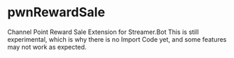 # pwnRewardSale
Channel Point Reward Sale Extension for Streamer.Bot
This is still experimental, which is why there is no Import Code yet, and some features may not work as expected.
